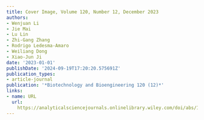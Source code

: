 ```yaml
---
title: Cover Image, Volume 120, Number 12, December 2023
authors:
- Wenjuan Li
- Jie Mai
- Lu Lin
- Zhi‐Gang Zhang
- Rodrigo Ledesma‐Amaro
- Weiliang Dong
- Xiao‐Jun Ji
date: '2023-01-01'
publishDate: '2024-09-19T17:20:20.575691Z'
publication_types:
- article-journal
publication: '*Biotechnology and Bioengineering 120 (12)*'
links:
- name: URL
  url: 
    https://analyticalsciencejournals.onlinelibrary.wiley.com/doi/abs/10.1002/bit.28615
---
```

